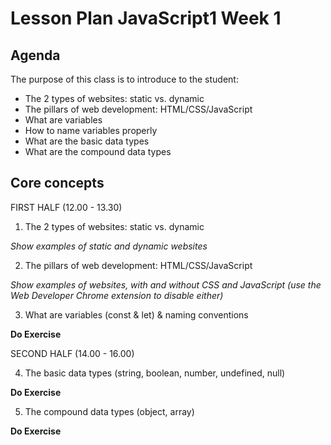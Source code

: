 # Lesson Plan JavaScript1 Week 1

## Agenda

The purpose of this class is to introduce to the student:

- The 2 types of websites: static vs. dynamic
- The pillars of web development: HTML/CSS/JavaScript
- What are variables
- How to name variables properly
- What are the basic data types
- What are the compound data types

## Core concepts

FIRST HALF (12.00 - 13.30)

1. The 2 types of websites: static vs. dynamic

_Show examples of static and dynamic websites_

2. The pillars of web development: HTML/CSS/JavaScript

_Show examples of websites, with and without CSS and JavaScript (use the Web Developer Chrome extension to disable either)_

3. What are variables (const & let) & naming conventions

**Do Exercise**

SECOND HALF (14.00 - 16.00)

4. The basic data types (string, boolean, number, undefined, null)

**Do Exercise**

5. The compound data types (object, array)

**Do Exercise**
